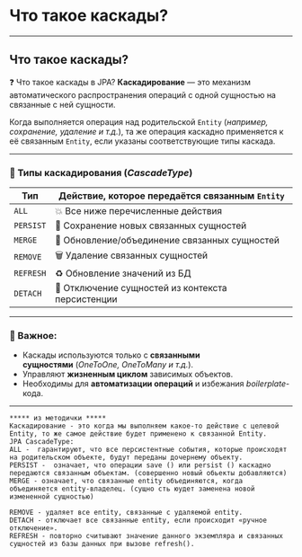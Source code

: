 # Что такое каскады?

---
## Что такое каскады?

[](https://github.com/yury-connect/ITM_task026_Java_Podgotovka_k_INTERVJU/blob/by_questions/ITM/ITM05_Hibernate/Hibernate.md#%D1%87%D1%82%D0%BE-%D1%82%D0%B0%D0%BA%D0%BE%D0%B5-%D0%BA%D0%B0%D1%81%D0%BA%D0%B0%D0%B4%D1%8B)

❓ Что такое каскады в JPA? **Каскадирование** — это механизм автоматического распространения операций с одной сущностью на связанные с ней сущности.

Когда выполняется операция над родительской `Entity` (_например, сохранение, удаление и т.д._), та же операция каскадно применяется к её связанным `Entity`, если указаны соответствующие типы каскада.

---

### 🧩 Типы каскадирования (_CascadeType_)

[](https://github.com/yury-connect/ITM_task026_Java_Podgotovka_k_INTERVJU/blob/by_questions/ITM/ITM05_Hibernate/Hibernate.md#-%D1%82%D0%B8%D0%BF%D1%8B-%D0%BA%D0%B0%D1%81%D0%BA%D0%B0%D0%B4%D0%B8%D1%80%D0%BE%D0%B2%D0%B0%D0%BD%D0%B8%D1%8F-cascadetype)

|**Тип**|**Действие, которое передаётся связанным `Entity`**|
|---|---|
|`ALL`|💥 Все ниже перечисленные действия|
|`PERSIST`|💾 Сохранение новых связанных сущностей|
|`MERGE`|🔄 Обновление/объединение связанных сущностей|
|`REMOVE`|🗑 Удаление связанных сущностей|
|`REFRESH`|♻️ Обновление значений из БД|
|`DETACH`|📴 Отключение сущностей из контекста персистенции|

---

### 📝 Важное:

[](https://github.com/yury-connect/ITM_task026_Java_Podgotovka_k_INTERVJU/blob/by_questions/ITM/ITM05_Hibernate/Hibernate.md#-%D0%B2%D0%B0%D0%B6%D0%BD%D0%BE%D0%B5)

- Каскады используются только с **связанными сущностями** (_OneToOne, OneToMany и т.д._).
- Управляют **жизненным циклом** зависимых объектов.
- Необходимы для **автоматизации операций** и избежания _boilerplate_-кода.

---

```
***** из методички *****
Каскадирование - это когда мы выполняем какое-то действие с целевой Entity, то же самое действие будет применено к связанной Entity.
JPA CascadeType:
ALL -  гарантируют, что все персистентные события, которые происходят на родительском объекте, будут переданы дочернему объекту.
PERSIST -  означает, что операции save () или persist () каскадно передаются связанным объектам. (совершенно новый обьекты добавляются)
MERGE - означает, что связанные entity объединяются, когда объединяется entity-владелец. (сущно сть юудет заменена новой измененной сущностью)

REMOVE - удаляет все entity, связанные с удаляемой entity.
DETACH - отключает все связанные entity, если происходит «ручное отключение».
REFRESH - повторно считывают значение данного экземпляра и связанных сущностей из базы данных при вызове refresh().
```
